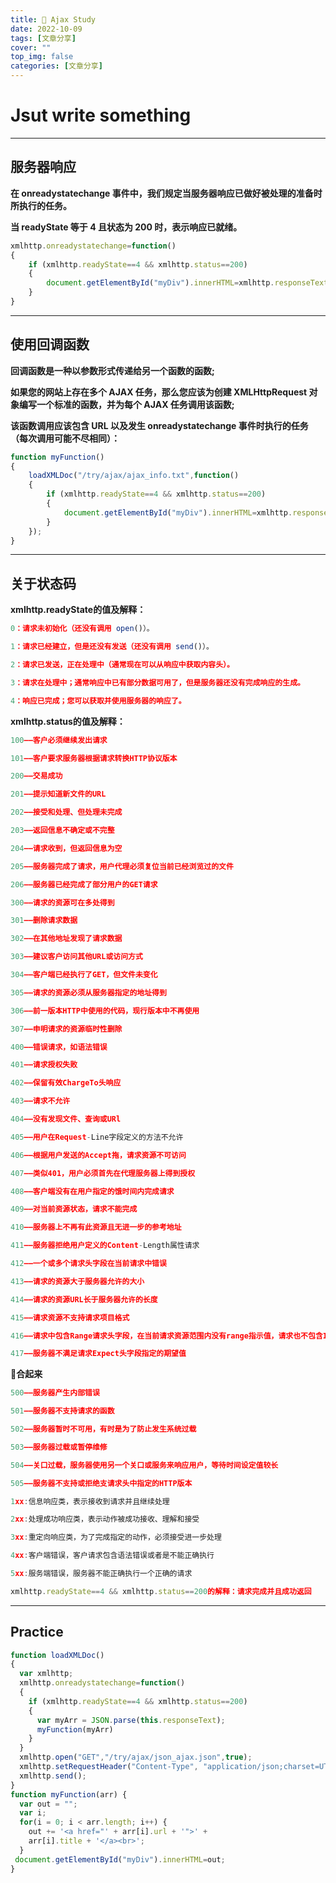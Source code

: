 ```yaml
---
title: 📌 Ajax Study
date: 2022-10-09
tags: [文章分享]
cover: ""
top_img: false
categories: [文章分享]
---
```


# Jsut write something

---

## 服务器响应

**在 onreadystatechange 事件中，我们规定当服务器响应已做好被处理的准备时所执行的任务。**

**当 readyState 等于 4 且状态为 200 时，表示响应已就绪。**

```js
xmlhttp.onreadystatechange=function()
{
    if (xmlhttp.readyState==4 && xmlhttp.status==200)
    {
        document.getElementById("myDiv").innerHTML=xmlhttp.responseText;
    }
}
```

---

## 使用回调函数

**回调函数是一种以参数形式传递给另一个函数的函数;**

**如果您的网站上存在多个 AJAX 任务，那么您应该为创建 XMLHttpRequest 对象编写一个标准的函数，并为每个 AJAX 任务调用该函数;**

**该函数调用应该包含 URL 以及发生 onreadystatechange 事件时执行的任务（每次调用可能不尽相同）：**

```js
function myFunction()
{
    loadXMLDoc("/try/ajax/ajax_info.txt",function()
    {
        if (xmlhttp.readyState==4 && xmlhttp.status==200)
        {
            document.getElementById("myDiv").innerHTML=xmlhttp.responseText;
        }
    });
}
```

---

## 关于状态码

**xmlhttp.readyState的值及解释：**

```js
0：请求未初始化（还没有调用 open()）。

1：请求已经建立，但是还没有发送（还没有调用 send()）。

2：请求已发送，正在处理中（通常现在可以从响应中获取内容头）。

3：请求在处理中；通常响应中已有部分数据可用了，但是服务器还没有完成响应的生成。

4：响应已完成；您可以获取并使用服务器的响应了。
```

**xmlhttp.status的值及解释：**
```js
100——客户必须继续发出请求

101——客户要求服务器根据请求转换HTTP协议版本

200——交易成功

201——提示知道新文件的URL

202——接受和处理、但处理未完成

203——返回信息不确定或不完整

204——请求收到，但返回信息为空

205——服务器完成了请求，用户代理必须复位当前已经浏览过的文件

206——服务器已经完成了部分用户的GET请求

300——请求的资源可在多处得到

301——删除请求数据

302——在其他地址发现了请求数据

303——建议客户访问其他URL或访问方式

304——客户端已经执行了GET，但文件未变化

305——请求的资源必须从服务器指定的地址得到

306——前一版本HTTP中使用的代码，现行版本中不再使用

307——申明请求的资源临时性删除

400——错误请求，如语法错误

401——请求授权失败

402——保留有效ChargeTo头响应

403——请求不允许

404——没有发现文件、查询或URl

405——用户在Request-Line字段定义的方法不允许

406——根据用户发送的Accept拖，请求资源不可访问

407——类似401，用户必须首先在代理服务器上得到授权

408——客户端没有在用户指定的饿时间内完成请求

409——对当前资源状态，请求不能完成

410——服务器上不再有此资源且无进一步的参考地址

411——服务器拒绝用户定义的Content-Length属性请求

412——一个或多个请求头字段在当前请求中错误

413——请求的资源大于服务器允许的大小

414——请求的资源URL长于服务器允许的长度

415——请求资源不支持请求项目格式

416——请求中包含Range请求头字段，在当前请求资源范围内没有range指示值，请求也不包含If-Range请求头字段

417——服务器不满足请求Expect头字段指定的期望值
```

**🙌合起来**

```js
500——服务器产生内部错误

501——服务器不支持请求的函数

502——服务器暂时不可用，有时是为了防止发生系统过载

503——服务器过载或暂停维修

504——关口过载，服务器使用另一个关口或服务来响应用户，等待时间设定值较长

505——服务器不支持或拒绝支请求头中指定的HTTP版本

1xx:信息响应类，表示接收到请求并且继续处理

2xx:处理成功响应类，表示动作被成功接收、理解和接受

3xx:重定向响应类，为了完成指定的动作，必须接受进一步处理

4xx:客户端错误，客户请求包含语法错误或者是不能正确执行

5xx:服务端错误，服务器不能正确执行一个正确的请求

xmlhttp.readyState==4 && xmlhttp.status==200的解释：请求完成并且成功返回
```

---
## Practice

```js
function loadXMLDoc()
{
  var xmlhttp;
  xmlhttp.onreadystatechange=function()
  {
    if (xmlhttp.readyState==4 && xmlhttp.status==200)
    {
	  var myArr = JSON.parse(this.responseText);
      myFunction(myArr)
    }
  }
  xmlhttp.open("GET","/try/ajax/json_ajax.json",true);
  xmlhttp.setRequestHeader("Content-Type", "application/json;charset=UTF-8");
  xmlhttp.send();
}
function myFunction(arr) {
  var out = "";
  var i;
  for(i = 0; i < arr.length; i++) {
    out += '<a href="' + arr[i].url + '">' + 
    arr[i].title + '</a><br>';
  }
 document.getElementById("myDiv").innerHTML=out;
}
```